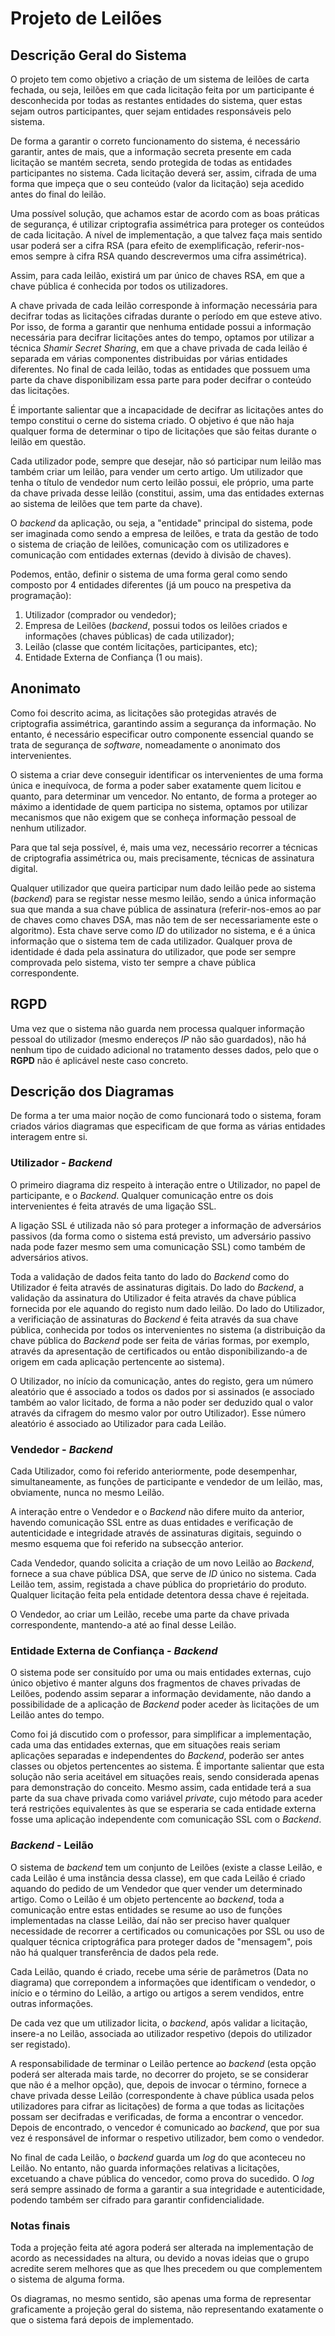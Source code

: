 # Projeto de Leilões

## Descrição Geral do Sistema

O projeto tem como objetivo a criação de um sistema de leilões de carta fechada, ou seja, leilões em que cada licitação feita por um participante é desconhecida por todas as restantes entidades do sistema, quer estas sejam outros participantes, quer sejam entidades responsáveis pelo sistema.

De forma a garantir o correto funcionamento do sistema, é necessário garantir, antes de mais, que a informação secreta presente em cada licitação se mantém secreta, sendo protegida de todas as entidades participantes no sistema.
Cada licitação deverá ser, assim, cifrada de uma forma que impeça que o seu conteúdo (valor da licitação) seja acedido antes do final do leilão.

Uma possível solução, que achamos estar de acordo com as boas práticas de segurança, é utilizar criptografia assimétrica para proteger os conteúdos de cada licitação. A nível de implementação, a que talvez faça mais sentido usar poderá ser a cifra RSA (para efeito de exemplificação, referir-nos-emos sempre à cifra RSA quando descrevermos uma cifra assimétrica).

Assim, para cada leilão, existirá um par único de chaves RSA, em que a chave pública é conhecida por todos os utilizadores.

A chave privada de cada leilão corresponde à informação necessária para decifrar todas as licitações cifradas durante o período em que esteve ativo. Por isso, de forma a garantir que nenhuma entidade possui a informação necessária para decifrar licitações antes do tempo, optamos por utilizar a técnica *Shamir Secret Sharing*, em que a chave privada de cada leilão é separada em várias componentes distribuidas por várias entidades diferentes. No final de cada leilão, todas as entidades que possuem uma parte da chave disponibilizam essa parte para poder decifrar o conteúdo das licitações.

É importante salientar que a incapacidade de decifrar as licitações antes do tempo constitui o cerne do sistema criado. O objetivo é que não haja qualquer forma de determinar o tipo de licitações que são feitas durante o leilão em questão.

Cada utilizador pode, sempre que desejar, não só participar num leilão mas também criar um leilão, para vender um certo artigo. Um utilizador que tenha o título de vendedor num certo leilão possui, ele próprio, uma parte da chave privada desse leilão (constitui, assim, uma das entidades externas ao sistema de leilões que tem parte da chave).

O *backend* da aplicação, ou seja, a "entidade" principal do sistema, pode ser imaginada como sendo a empresa de leilões, e trata da gestão de todo o sistema de criação de leilões, comunicação com os utilizadores e comunicação com entidades externas (devido à divisão de chaves).


Podemos, então, definir o sistema de uma forma geral como sendo composto por 4 entidades diferentes (já um pouco na prespetiva da programação):

1. Utilizador (comprador ou vendedor);
2. Empresa de Leilões (*backend*, possui todos os leilões criados e informações (chaves públicas) de cada utilizador);
3. Leilão (classe que contém licitações, participantes, etc);
4. Entidade Externa de Confiança (1 ou mais).


## Anonimato

Como foi descrito acima, as licitações são protegidas através de criptografia assimétrica, garantindo assim a segurança da informação. No entanto, é necessário especificar outro componente essencial quando se trata de segurança de *software*, nomeadamente o anonimato dos intervenientes.

O sistema a criar deve conseguir identificar os intervenientes de uma forma única e inequívoca, de forma a poder saber exatamente quem licitou e quanto, para determinar um vencedor. No entanto, de forma a proteger ao máximo a identidade de quem participa no sistema, optamos por utilizar mecanismos que não exigem que se conheça informação pessoal de nenhum utilizador.

Para que tal seja possível, é, mais uma vez, necessário recorrer a técnicas de criptografia assimétrica ou, mais precisamente, técnicas de assinatura digital.

Qualquer utilizador que queira participar num dado leilão pede ao sistema (*backend*) para se registar nesse mesmo leilão, sendo a única informação sua que manda a sua chave pública de assinatura (referir-nos-emos ao par de chaves como chaves DSA, mas não tem de ser necessariamente este o algoritmo). Esta chave serve como *ID* do utilizador no sistema, e é a única informação que o sistema tem de cada utilizador. Qualquer prova de identidade é dada pela assinatura do utilizador, que pode ser sempre comprovada pelo sistema, visto ter sempre a chave pública correspondente.

## RGPD

Uma vez que o sistema não guarda nem processa qualquer informação pessoal do utilizador (mesmo endereços *IP* não são guardados), não há nenhum tipo de cuidado adicional no tratamento desses dados, pelo que o **RGPD** não é aplicável neste caso concreto.


## Descrição dos Diagramas

De forma a ter uma maior noção de como funcionará todo o sistema, foram criados vários diagramas que especificam de que forma as várias entidades interagem entre si.

### Utilizador - *Backend*

O primeiro diagrama diz respeito à interação entre o Utilizador, no papel de participante, e o *Backend*. Qualquer comunicação entre os dois intervenientes é feita através de uma ligação SSL.

A ligação SSL é utilizada não só para proteger a informação de adversários passivos (da forma como o sistema está previsto, um adversário passivo nada pode fazer mesmo sem uma comunicação SSL) como também de adversários ativos.

Toda a validação de dados feita tanto do lado do *Backend* como do Utilizador é feita através de assinaturas digitais. Do lado do *Backend*, a validação da assinatura do Utilizador é feita através da chave pública fornecida por ele aquando do registo num dado leilão. Do lado do Utilizador, a verificiação de assinaturas do *Backend* é feita através da sua chave pública, conhecida por todos os intervenientes no sistema (a distribuição da chave pública do *Backend* pode ser feita de várias formas, por exemplo, através da apresentação de certificados ou então disponibilizando-a de origem em cada aplicação pertencente ao sistema).

O Utilizador, no início da comunicação, antes do registo, gera um número aleatório que é associado a todos os dados por si assinados (e associado também ao valor licitado, de forma a não poder ser deduzido qual o valor através da cifragem do mesmo valor por outro Utilizador). Esse número aleatório é associado ao Utilizador para cada Leilão.

### Vendedor - *Backend*

Cada Utilizador, como foi referido anteriormente, pode desempenhar, simultaneamente, as funções de participante e vendedor de um leilão, mas, obviamente, nunca no mesmo Leilão.

A interação entre o Vendedor e o *Backend* não difere muito da anterior, havendo comunicação SSL entre as duas entidades e verificação de autenticidade e integridade através de assinaturas digitais, seguindo o mesmo esquema que foi referido na subsecção anterior.

Cada Vendedor, quando solicita a criação de um novo Leilão ao *Backend*, fornece a sua chave pública DSA, que serve de *ID* único no sistema. Cada Leilão tem, assim, registada a chave pública do proprietário do produto. Qualquer licitação feita pela entidade detentora dessa chave é rejeitada.

O Vendedor, ao criar um Leilão, recebe uma parte da chave privada correspondente, mantendo-a até ao final desse Leilão.


### Entidade Externa de Confiança - *Backend*

O sistema pode ser consituído por uma ou mais entidades externas, cujo único objetivo é manter alguns dos fragmentos de chaves privadas de Leilões, podendo assim separar a informação devidamente, não dando a possibilidade de a aplicação de *Backend* poder aceder às licitações de um Leilão antes do tempo.

Como foi já discutido com o professor, para simplificar a implementação, cada uma das entidades externas, que em situações reais seriam aplicações separadas e independentes do *Backend*, poderão ser antes classes ou objetos pertencentes ao sistema. É importante salientar que esta solução não seria aceitável em situações reais, sendo considerada apenas para demonstração do conceito. Mesmo assim, cada entidade terá a sua parte da sua chave privada como variável *private*, cujo método para aceder terá restrições equivalentes às que se esperaria se cada entidade externa fosse uma aplicação independente com comunicação SSL com o *Backend*.


### *Backend* - Leilão

O sistema de *backend* tem um conjunto de Leilões (existe a classe Leilão, e cada Leilão é uma instância dessa classe), em que cada Leilão é criado aquando do pedido de um Vendedor que quer vender um determinado artigo. Como o Leilão é um objeto pertencente ao *backend*, toda a comunicação entre estas entidades se resume ao uso de funções implementadas na classe Leilão, daí não ser preciso haver qualquer necessidade de recorrer a certificados ou comunicações por SSL ou uso de qualquer técnica criptográfica para proteger dados de "mensagem", pois não há qualquer transferência de dados pela rede.

Cada Leilão, quando é criado, recebe uma série de parâmetros (Data no diagrama) que correpondem a informações que identificam o vendedor, o início e o término do Leilão, a artigo ou artigos a serem vendidos, entre outras informações.

De cada vez que um utilizador licita, o *backend*, após validar a licitação, insere-a no Leilão, associada ao utilizador respetivo (depois do utilizador ser registado).

A responsabilidade de terminar o Leilão pertence ao *backend* (esta opção poderá ser alterada mais tarde, no decorrer do projeto, se se considerar que não é a melhor opção), que, depois de invocar o término, fornece a chave privada desse Leilão (correspondente à chave pública usada pelos utilizadores para cifrar as licitações) de forma a que todas as licitações possam ser decifradas e verificadas, de forma a encontrar o vencedor. Depois de encontrado, o vencedor é comunicado ao *backend*, que por sua vez é responsável de informar o respetivo utilizador, bem como o vendedor.

No final de cada Leilão, o *backend* guarda um *log* do que aconteceu no Leilão. No entanto, não guarda informações relativas a licitações, excetuando a chave pública do vencedor, como prova do sucedido. O *log* será sempre assinado de forma a garantir a sua integridade e autenticidade, podendo também ser cifrado para garantir confidencialidade.

### Notas finais

Toda a projeção feita até agora poderá ser alterada na implementação de acordo as necessidades na altura, ou devido a novas ideias que o grupo acredite serem melhores que as que lhes precedem ou que complementem o sistema de alguma forma.

Os diagramas, no mesmo sentido, são apenas uma forma de representar graficamente a projeção geral do sistema, não representando exatamente o que o sistema fará depois de implementado.
